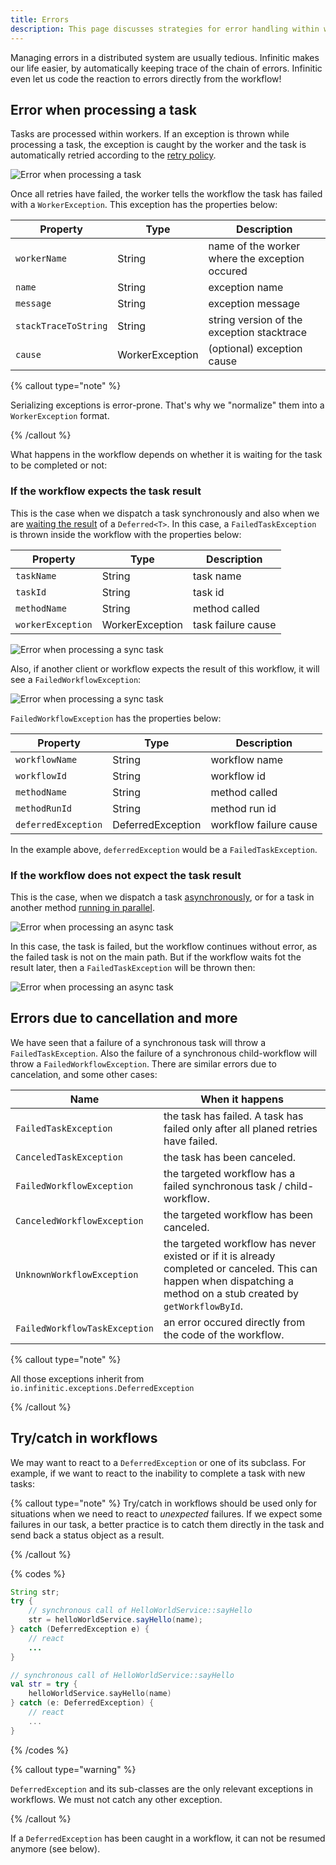 ```yaml
---
title: Errors
description: This page discusses strategies for error handling within workflows, including retrying failed tasks and managing exceptions, to ensure robust workflow execution.
---
```

Managing errors in a distributed system are usually tedious. Infinitic makes our life easier, by automatically keeping trace of the chain of errors. Infinitic even let us code the reaction to errors directly from the workflow!

## Error when processing a task

Tasks are processed within workers. If an exception is thrown while processing a task, the exception is caught by the worker and the task is automatically retried according to the [retry policy](/docs/services/syntax#task-retries).

![Error when processing a task](/img/error-task@2x.png)

Once all retries have failed, the worker tells the workflow the task has failed with a `WorkerException`. This exception has the properties below:

| Property               | Type            | Description                                    |
| ---------------------- | --------------- | ---------------------------------------------- |
| `workerName`         | String          | name of the worker where the exception occured |
| `name`               | String          | exception name                                 |
| `message`            | String          | exception message                              |
| `stackTraceToString` | String          | string version of the exception stacktrace     |
| `cause`              | WorkerException | (optional) exception cause                     |

{% callout type="note"  %}

Serializing exceptions is error-prone. That's why we "normalize" them into a `WorkerException` format.

{% /callout  %}

What happens in the workflow depends on whether it is waiting for the task to be completed or not:

### If the workflow expects the task result

This is the case when we dispatch a task synchronously and also when we are [waiting the result](/docs/workflows/deferred#waiting-for-completion) of a `Deferred<T>`. In this case, a `FailedTaskException` is thrown inside the workflow with the properties below:

| Property            | Type            | Description        |
| ------------------- | --------------- | ------------------ |
| `taskName`        | String          | task name          |
| `taskId`          | String          | task id            |
| `methodName`      | String          | method called      |
| `workerException` | WorkerException | task failure cause |

![Error when processing a sync task](/img/error-task-sync@2x.png)

Also, if another client or workflow expects the result of this workflow, it will see a `FailedWorkflowException`:

![Error when processing a sync task](/img/error-task-sync-child@2x.png)

`FailedWorkflowException` has the properties below:

| Property              | Type              | Description            |
| --------------------- | ----------------- | ---------------------- |
| `workflowName`      | String            | workflow name          |
| `workflowId`        | String            | workflow id            |
| `methodName`        | String            | method called          |
| `methodRunId`       | String            | method run id          |
| `deferredException` | DeferredException | workflow failure cause |

In the example above, `deferredException` would be a `FailedTaskException`.

### If the workflow does not expect the task result

This is the case, when we dispatch a task [asynchronously](/docs/workflows/parallel#asynchronous-tasks), or for a task in another method [running in parallel](/docs/workflows/parallel#parallel-methods).

![Error when processing an async task](/img/error-task-async@2x.png)

In this case, the task is failed, but the workflow continues without error, as the failed task is not on the main path.
But if the workflow waits fot the result later, then a `FailedTaskException` will be thrown then:

![Error when processing an async task](/img/error-task-async-2@2x.png)

## Errors due to cancellation and more

We have seen that a failure of a synchronous task will throw a `FailedTaskException`. Also the failure of a synchronous child-workflow will throw a `FailedWorkflowException`. There are similar errors due to cancelation, and some other cases:

| Name                            | When it happens                                                                                                                                                        |
| ------------------------------- | ---------------------------------------------------------------------------------------------------------------------------------------------------------------------- |
| `FailedTaskException`         | the task has failed. A task has failed only after all planed retries have failed.                                                                                      |
| `CanceledTaskException`       | the task has been canceled.                                                                                                                                            |
| `FailedWorkflowException`     | the targeted workflow has a failed synchronous task / child-workflow.                                                                                                  |
| `CanceledWorkflowException`   | the targeted workflow has been canceled.                                                                                                                               |
| `UnknownWorkflowException`    | the targeted workflow has never existed or if it is already completed or canceled. This can happen when dispatching a method on a stub created by `getWorkflowById`. |
| `FailedWorkflowTaskException` | an error occured directly from the code of the workflow.                                                                                                               |

{% callout type="note"  %}

All those exceptions inherit from `io.infinitic.exceptions.DeferredException`

{% /callout  %}

## Try/catch in workflows

We may want to react to a `DeferredException` or one of its subclass. For example, if we want to react to the inability to complete a task with new tasks:

{% callout type="note"  %}
Try/catch in workflows should be used only for situations when we need to react to _unexpected_ failures. If we expect some failures in our task, a better practice is to catch them directly in the task and send back a status object as a result.

{% /callout  %}

{% codes %}

```java
String str;
try {
    // synchronous call of HelloWorldService::sayHello
    str = helloWorldService.sayHello(name);
} catch (DeferredException e) {
    // react
    ...
}
```

```kotlin
// synchronous call of HelloWorldService::sayHello
val str = try {
    helloWorldService.sayHello(name)
} catch (e: DeferredException) {
    // react
    ...
}
```

{% /codes %}

{% callout type="warning"  %}

`DeferredException` and its sub-classes are the only relevant exceptions in workflows. We must not catch any other exception.

{% /callout  %}

If a `DeferredException` has been caught in a workflow, it can not be resumed anymore (see below).

